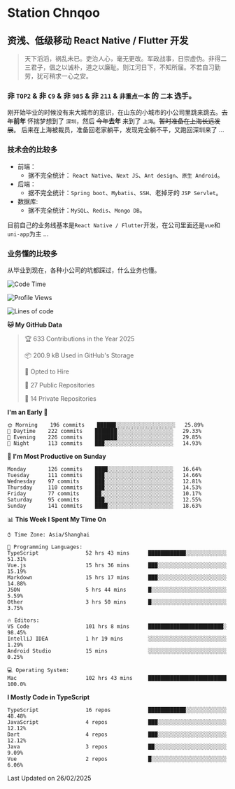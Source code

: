 # Station Chnqoo

## 资浅、低级移动 React Native / Flutter 开发

> 天下滔滔，祸乱未已。吏治人心，毫无更改。军政战事，日崇虚伪。非得二三君子，倡之以诚朴，道之以廉耻。则江河日下，不知所届。不若自习勤劳，犹可稍求一心之安。

### 非 `TOP2` & 非 `C9` & 非 `985` & 非 `211` & `非重点一本` 的 `二本` 选手。

刚开始毕业的时候没有来大城市的意识，在山东的小城市的小公司里跳来跳去。~~去年~~**前年** 怀揣梦想到了 `深圳`，然后 ~~今年~~**去年** 来到了 `上海`。~~暂时准备在上海长远发展~~。
后来在上海被裁员，准备回老家躺平，发现完全躺不平，又跑回深圳来了 ...

### 技术会的比较多

- 前端：
  - 据不完全统计： `React Native`、`Next JS`、`Ant design`、`原生 Android`。
- 后端：
  - 据不完全统计：`Spring boot`、`Mybatis`、`SSH`、老掉牙的 `JSP Servlet`。
- 数据库:
  - 据不完全统计：`MySQL`、`Redis`、`Mongo DB`。

目前自己的业务线基本是`React Native / Flutter`开发，在公司里面还是`vue`和`uni-app`为主 ...

### 业务懂的比较多

从毕业到现在，各种小公司的坑都踩过，什么业务也懂。

<!--START_SECTION:waka-->
![Code Time](http://img.shields.io/badge/Code%20Time-7%2C756%20hrs%2026%20mins-blue)

![Profile Views](http://img.shields.io/badge/Profile%20Views-0-blue)

![Lines of code](https://img.shields.io/badge/From%20Hello%20World%20I%27ve%20Written-313%20Thousand%20lines%20of%20code-blue)

**🐱 My GitHub Data** 

> 🏆 633 Contributions in the Year 2025
 > 
> 📦 200.9 kB Used in GitHub's Storage 
 > 
> 💼 Opted to Hire
 > 
> 📜 27 Public Repositories 
 > 
> 🔑 14 Private Repositories  
 > 
**I'm an Early 🐤** 

```text
🌞 Morning    196 commits    ██████░░░░░░░░░░░░░░░░░░░   25.89% 
🌆 Daytime    222 commits    ███████░░░░░░░░░░░░░░░░░░   29.33% 
🌃 Evening    226 commits    ███████░░░░░░░░░░░░░░░░░░   29.85% 
🌙 Night      113 commits    ███░░░░░░░░░░░░░░░░░░░░░░   14.93%

```
📅 **I'm Most Productive on Sunday** 

```text
Monday       126 commits    ████░░░░░░░░░░░░░░░░░░░░░   16.64% 
Tuesday      111 commits    ███░░░░░░░░░░░░░░░░░░░░░░   14.66% 
Wednesday    97 commits     ███░░░░░░░░░░░░░░░░░░░░░░   12.81% 
Thursday     110 commits    ███░░░░░░░░░░░░░░░░░░░░░░   14.53% 
Friday       77 commits     ██░░░░░░░░░░░░░░░░░░░░░░░   10.17% 
Saturday     95 commits     ███░░░░░░░░░░░░░░░░░░░░░░   12.55% 
Sunday       141 commits    ████░░░░░░░░░░░░░░░░░░░░░   18.63%

```


📊 **This Week I Spent My Time On** 

```text
⌚︎ Time Zone: Asia/Shanghai

💬 Programming Languages: 
TypeScript               52 hrs 43 mins      ████████████░░░░░░░░░░░░░   51.31% 
Vue.js                   15 hrs 36 mins      ███░░░░░░░░░░░░░░░░░░░░░░   15.19% 
Markdown                 15 hrs 17 mins      ███░░░░░░░░░░░░░░░░░░░░░░   14.88% 
JSON                     5 hrs 44 mins       █░░░░░░░░░░░░░░░░░░░░░░░░   5.59% 
Other                    3 hrs 50 mins       █░░░░░░░░░░░░░░░░░░░░░░░░   3.75%

🔥 Editors: 
VS Code                  101 hrs 8 mins      ████████████████████████░   98.45% 
IntelliJ IDEA            1 hr 19 mins        ░░░░░░░░░░░░░░░░░░░░░░░░░   1.29% 
Android Studio           15 mins             ░░░░░░░░░░░░░░░░░░░░░░░░░   0.25%

💻 Operating System: 
Mac                      102 hrs 43 mins     █████████████████████████   100.0%

```

**I Mostly Code in TypeScript** 

```text
TypeScript               16 repos            ████████████░░░░░░░░░░░░░   48.48% 
JavaScript               4 repos             ███░░░░░░░░░░░░░░░░░░░░░░   12.12% 
Dart                     4 repos             ███░░░░░░░░░░░░░░░░░░░░░░   12.12% 
Java                     3 repos             ██░░░░░░░░░░░░░░░░░░░░░░░   9.09% 
Vue                      2 repos             █░░░░░░░░░░░░░░░░░░░░░░░░   6.06%

```



 Last Updated on 26/02/2025
<!--END_SECTION:waka-->

<!---
ChenqiaoStation/ChenqiaoStation is a ✨ special ✨ repository because its `README.md` (this file) appears on your GitHub profile.
You can click the Preview link to take a look at your changes.
--->
